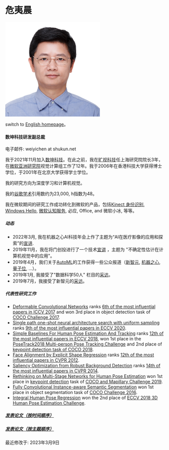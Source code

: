 **危夷晨**
==========
<img src="./yichen_portrait.jpg" alt="drawing" width="300px" align="left"/> 

<br clear="all" />

<!--- do not know how to resize the image --->
<!--- ![](https://yichenwei.github.io/yichen_portrait.jpg) --->

<!--- comment ---> 

switch to [English homepage](index.html)。

#### **数坤科技研发副总裁**

电子邮件: weiyichen at shukun.net

我于2021年11月加入[数坤科技](https://www.shukun.net/)。在此之前，我在[旷视科技](https://megvii.com/)任上海研究院院长3年，在[微软亚洲研究院](https://www.msra.cn/)视觉计算组工作了12年。我于2006年在香港科技大学获得博士学位，于2001年在北京大学获得学士学位。

我的研究方向为深度学习和计算机视觉。

我的[谷歌学术](https://scholar.google.com/citations?hl=en&pli=1&user=O7A6nYMAAAAJ)引用数约为23,000, h指数为48。

我在微软期间的研究工作成功转化到微软的产品，包括[Kinect 身份识别](https://ieeexplore.ieee.org/document/5742015/), [Windows Hello](https://www.youtube.com/watch?v=1AsoSnOmhvU), [微软认知服务](https://azure.microsoft.com/en-us/services/cognitive-services/), 必应, Office, and 微软小冰, 等等。

##### 动态

- 2022年3月, 我在机器之心AI科技年会上作了主题为“AI在医疗影像的应用和探索”的[宣讲](https://www.bilibili.com/video/BV11u411v7CZ/?spm_id_from=333.999.0.0).
- 2019年11月，我在将门创投进行了一个技术[宣讲](https://www.bilibili.com/video/av77388408) ，主题为 "不确定性估计在计算机视觉中的应用"。
- 2019年4月，我们关于[AutoML](https://arxiv.org/abs/1904.00420)的工作获得一些公众报道（[新智元](https://mp.weixin.qq.com/s/Dmml7DrujXnOAEhU7vugmw), [机器之心](https://mp.weixin.qq.com/s/0_zFoMUh-4s8BKl2rSzmig), [量子位](https://mp.weixin.qq.com/s/pCsZi7INorI0HN7o5zf1Bw), ...）。
- 2019年1月, 我接受了"数据科学50人" 栏目的[采访](https://new.qq.com/omn/20190110/20190110A0G9OG.html)。
- 2019年7月，我接受了新智元的[采访](https://baijiahao.baidu.com/s?id=1607139006385580393&wfr=spider&for=pc)。

##### 代表性研究工作

- [Deformable Convolutional Networks](https://arxiv.org/abs/1703.06211) ranks [6th of the most influential papers in ICCV 2017](https://www.paperdigest.org/2023/01/most-influential-iccv-papers-2023-01/) and won 3rd place in object detection task of [COCO Challenge 2017](https://places-coco2017.github.io/#winners).
- [Single path one-shot neural architecture search with uniform sampling](https://arxiv.org/abs/1904.00420) ranks [9th of the most influential papers in ECCV 2020](https://www.paperdigest.org/2023/01/most-influential-eccv-papers-2023-01/).
- [Simple Baselines For Human Pose Estimation And Tracking](https://arxiv.org/abs/1804.06208) ranks [12th of the most influential papers in ECCV 2018](https://www.paperdigest.org/2023/01/most-influential-eccv-papers-2023-01/), won 1st place in the [PoseTrack2018 Multi-person Pose Tracking Challenge](https://posetrack.net/workshops/eccv2018/posetrack_eccv_2018_results.html) and 2nd place of  [keypoint detection task of COCO 2018](http://cocodataset.org/#keypoints-leaderboard).
- [Face Alignment by Explicit Shape Regression](https://yichenwei.github.io/publications/CVPR12_FaceAlignment.pdf) ranks [12th of the most influential papers in CVPR 2012](https://www.paperdigest.org/2023/01/most-influential-cvpr-papers-2023-01/).
- [Saliency Optimization from Robust Background Detection](https://yichenwei.github.io/publications/CVPR14_SaliencyOptimization.pdf) ranks [14th of the most influential papers in CVPR 2014](https://www.paperdigest.org/2023/01/most-influential-cvpr-papers-2023-01/).
- [Rethinking on Multi-Stage Networks for Human Pose Estimation](https://arxiv.org/abs/1901.00148)  won 1st place in [keypoint detection](http://cocodataset.org/index.htm#keypoints-2019) task of  [COCO and Mapillary Challenge 2019](http://cocodataset.org/workshop/coco-mapillary-iccv-2019.html).
- [Fully Convolutional Instance-aware Semantic Segmentation](https://arxiv.org/abs/1611.07709) won 1st place in object segmentation task of [COCO Challenge 2016](http://image-net.org/challenges/ilsvrc+coco2016).
- [Integral Human Pose Regression](http://openaccess.thecvf.com/content_ECCV_2018/papers/Xiao_Sun_Integral_Human_Pose_ECCV_2018_paper.pdf) won the 2nd place of  [ECCV 2018 3D Human Pose Estimation Challenge](http://vision.imar.ro/human3.6m/ranking.php).

##### [发表论文（按时间顺序）](publications.html)

##### [发表论文（按主题顺序）](publications_in_topic.html)

最近修改于: 2023年3月9日
